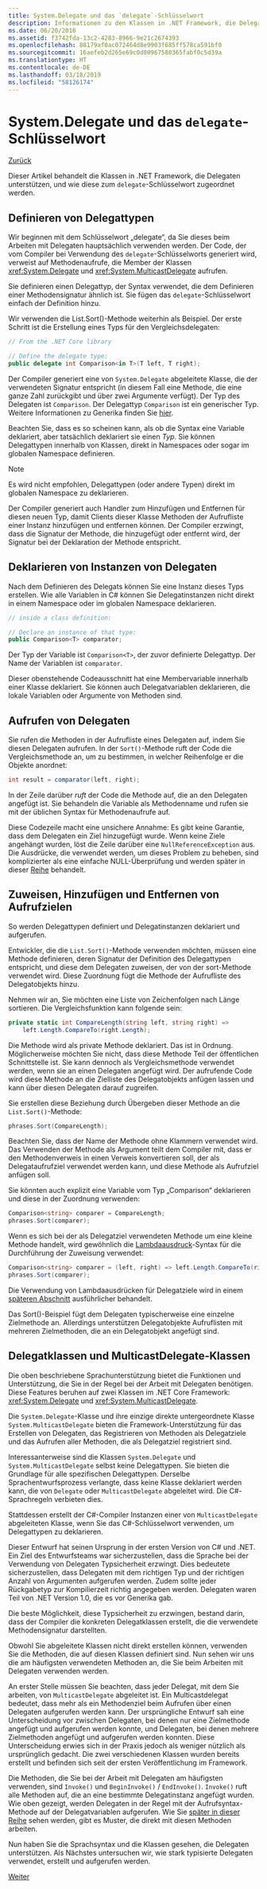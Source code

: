 ```yaml
---
title: System.Delegate und das `delegate`-Schlüsselwort
description: Informationen zu den Klassen in .NET Framework, die Delegaten unterstützen, und wie diese zum Schlüsselwort „delegate“ zugeordnet werden.
ms.date: 06/20/2016
ms.assetid: f3742fda-13c2-4283-8966-9e21c2674393
ms.openlocfilehash: 88179af0ac072464d8e9903f685ff578ca591bf0
ms.sourcegitcommit: 16aefeb2d265e69c0d80967580365fabf0c5d39a
ms.translationtype: HT
ms.contentlocale: de-DE
ms.lasthandoff: 03/18/2019
ms.locfileid: "58126174"
---
```

# <a name="systemdelegate-and-the-delegate-keyword"></a>System.Delegate und das `delegate`-Schlüsselwort

[Zurück](delegates-overview.md)

Dieser Artikel behandelt die Klassen in .NET Framework, die Delegaten unterstützen, und wie diese zum `delegate`-Schlüsselwort zugeordnet werden.

## <a name="defining-delegate-types"></a>Definieren von Delegattypen

Wir beginnen mit dem Schlüsselwort „delegate“, da Sie dieses beim Arbeiten mit Delegaten hauptsächlich verwenden werden. Der Code, der vom Compiler bei Verwendung des `delegate`-Schlüsselworts generiert wird, verweist auf Methodenaufrufe, die Member der Klassen <xref:System.Delegate> und <xref:System.MulticastDelegate> aufrufen. 

Sie definieren einen Delegattyp, der Syntax verwendet, die dem Definieren einer Methodensignatur ähnlich ist. Sie fügen das `delegate`-Schlüsselwort einfach der Definition hinzu.

Wir verwenden die List.Sort()-Methode weiterhin als Beispiel. Der erste Schritt ist die Erstellung eines Typs für den Vergleichsdelegaten:

```csharp
// From the .NET Core library

// Define the delegate type:
public delegate int Comparison<in T>(T left, T right);
```

Der Compiler generiert eine von `System.Delegate` abgeleitete Klasse, die der verwendeten Signatur entspricht (in diesem Fall eine Methode, die eine ganze Zahl zurückgibt und über zwei Argumente verfügt). Der Typ des Delegaten ist `Comparison`. Der Delegattyp `Comparison` ist ein generischer Typ. Weitere Informationen zu Generika finden Sie [hier](generics.md).

Beachten Sie, dass es so scheinen kann, als ob die Syntax eine Variable deklariert, aber tatsächlich deklariert sie einen *Typ*. Sie können Delegattypen innerhalb von Klassen, direkt in Namespaces oder sogar im globalen Namespace definieren.

> [!NOTE]
> Es wird nicht empfohlen, Delegattypen (oder andere Typen) direkt im globalen Namespace zu deklarieren. 

Der Compiler generiert auch Handler zum Hinzufügen und Entfernen für diesen neuen Typ, damit Clients dieser Klasse Methoden der Aufrufliste einer Instanz hinzufügen und entfernen können. Der Compiler erzwingt, dass die Signatur der Methode, die hinzugefügt oder entfernt wird, der Signatur bei der Deklaration der Methode entspricht. 

## <a name="declaring-instances-of-delegates"></a>Deklarieren von Instanzen von Delegaten

Nach dem Definieren des Delegats können Sie eine Instanz dieses Typs erstellen.
Wie alle Variablen in C# können Sie Delegatinstanzen nicht direkt in einem Namespace oder im globalen Namespace deklarieren.

```csharp
// inside a class definition:

// Declare an instance of that type:
public Comparison<T> comparator;
```

Der Typ der Variable ist `Comparison<T>`, der zuvor definierte Delegattyp. Der Name der Variablen ist `comparator`.
 
 Dieser obenstehende Codeausschnitt hat eine Membervariable innerhalb einer Klasse deklariert. Sie können auch Delegatvariablen deklarieren, die lokale Variablen oder Argumente von Methoden sind.

## <a name="invoking-delegates"></a>Aufrufen von Delegaten

Sie rufen die Methoden in der Aufrufliste eines Delegaten auf, indem Sie diesen Delegaten aufrufen. In der `Sort()`-Methode ruft der Code die Vergleichsmethode an, um zu bestimmen, in welcher Reihenfolge er die Objekte anordnet:

```csharp
int result = comparator(left, right);
```

In der Zeile darüber *ruft* der Code die Methode auf, die an den Delegaten angefügt ist.
Sie behandeln die Variable als Methodenname und rufen sie mit der üblichen Syntax für Methodenaufrufe auf.

Diese Codezeile macht eine unsichere Annahme: Es gibt keine Garantie, dass dem Delegaten ein Ziel hinzugefügt wurde. Wenn keine Ziele angehängt wurden, löst die Zeile darüber eine `NullReferenceException` aus. Die Ausdrücke, die verwendet werden, um dieses Problem zu beheben, sind komplizierter als eine einfache NULL-Überprüfung und werden später in dieser [Reihe](delegates-patterns.md) behandelt.

## <a name="assigning-adding-and-removing-invocation-targets"></a>Zuweisen, Hinzufügen und Entfernen von Aufrufzielen

So werden Delegattypen definiert und Delegatinstanzen deklariert und aufgerufen.

Entwickler, die die `List.Sort()`-Methode verwenden möchten, müssen eine Methode definieren, deren Signatur der Definition des Delegattypen entspricht, und diese dem Delegaten zuweisen, der von der sort-Methode verwendet wird. Diese Zuordnung fügt die Methode der Aufrufliste des Delegatobjekts hinzu.

Nehmen wir an, Sie möchten eine Liste von Zeichenfolgen nach Länge sortieren. Die Vergleichsfunktion kann folgende sein:

```csharp
private static int CompareLength(string left, string right) =>
    left.Length.CompareTo(right.Length);
```

Die Methode wird als private Methode deklariert. Das ist in Ordnung. Möglicherweise möchten Sie nicht, dass diese Methode Teil der öffentlichen Schnittstelle ist. Sie kann dennoch als Vergleichsmethode verwendet werden, wenn sie an einen Delegaten angefügt wird. Der aufrufende Code wird diese Methode an die Zielliste des Delegatobjekts anfügen lassen und kann über diesen Delegaten darauf zugreifen.

Sie erstellen diese Beziehung durch Übergeben dieser Methode an die `List.Sort()`-Methode:

```csharp
phrases.Sort(CompareLength);
```

Beachten Sie, dass der Name der Methode ohne Klammern verwendet wird. Das Verwenden der Methode als Argument teilt dem Compiler mit, dass er den Methodenverweis in einen Verweis konvertieren soll, der als Delegataufrufziel verwendet werden kann, und diese Methode als Aufrufziel anfügen soll.

Sie könnten auch explizit eine Variable vom Typ „Comparison<string>“ deklarieren und diese in der Zuordnung verwenden:

```csharp
Comparison<string> comparer = CompareLength;
phrases.Sort(comparer);
```

Wenn es sich bei der als Delegatziel verwendeten Methode um eine kleine Methode handelt, wird gewöhnlich die [Lambdaausdruck](./programming-guide/statements-expressions-operators/lambda-expressions.md)-Syntax für die Durchführung der Zuweisung verwendet:

```csharp
Comparison<string> comparer = (left, right) => left.Length.CompareTo(right.Length);
phrases.Sort(comparer);
```

Die Verwendung von Lambdaausdrücken für Delegatziele wird in einem [späteren Abschnitt](delegates-patterns.md) ausführlicher behandelt.

Das Sort()-Beispiel fügt dem Delegaten typischerweise eine einzelne Zielmethode an. Allerdings unterstützen Delegatobjekte Aufruflisten mit mehreren Zielmethoden, die an ein Delegatobjekt angefügt sind.

## <a name="delegate-and-multicastdelegate-classes"></a>Delegatklassen und MulticastDelegate-Klassen

Die oben beschriebene Sprachunterstützung bietet die Funktionen und Unterstützung, die Sie in der Regel bei der Arbeit mit Delegaten benötigen. Diese Features beruhen auf zwei Klassen im .NET Core Framework: <xref:System.Delegate> und <xref:System.MulticastDelegate>.

Die `System.Delegate`-Klasse und ihre einzige direkte untergeordnete Klasse `System.MulticastDelegate` bieten die Framework-Unterstützung für das Erstellen von Delegaten, das Registrieren von Methoden als Delegatziele und das Aufrufen aller Methoden, die als Delegatziel registriert sind. 

Interessanterweise sind die Klassen `System.Delegate` und `System.MulticastDelegate` selbst keine Delegattypen. Sie bieten die Grundlage für alle spezifischen Delegattypen. Derselbe Sprachentwurfsprozess verlangte, dass keine Klasse deklariert werden kann, die von `Delegate` oder `MulticastDelegate` abgeleitet wird. Die C#-Sprachregeln verbieten dies.
 
Stattdessen erstellt der C#-Compiler Instanzen einer von `MulticastDelegate` abgeleiteten Klasse, wenn Sie das C#-Schlüsselwort verwenden, um Delegattypen zu deklarieren.

Dieser Entwurf hat seinen Ursprung in der ersten Version von C# und .NET. Ein Ziel des Entwurfsteams war sicherzustellen, dass die Sprache bei der Verwendung von Delegaten Typsicherheit erzwingt. Dies bedeutete sicherzustellen, dass Delegaten mit dem richtigen Typ und der richtigen Anzahl von Argumenten aufgerufen werden. Zudem sollte jeder Rückgabetyp zur Kompilierzeit richtig angegeben werden. Delegaten waren Teil von .NET Version 1.0, die es vor Generika gab.

Die beste Möglichkeit, diese Typsicherheit zu erzwingen, bestand darin, dass der Compiler die konkreten Delegatklassen erstellt, die die verwendete Methodensignatur darstellten.

Obwohl Sie abgeleitete Klassen nicht direkt erstellen können, verwenden Sie die Methoden, die auf diesen Klassen definiert sind. Nun sehen wir uns die am häufigsten verwendeten Methoden an, die Sie beim Arbeiten mit Delegaten verwenden werden.

An erster Stelle müssen Sie beachten, dass jeder Delegat, mit dem Sie arbeiten, von `MulticastDelegate` abgeleitet ist. Ein Multicastdelegat bedeutet, dass mehr als ein Methodenziel beim Aufrufen über einen Delegaten aufgerufen werden kann. Der ursprüngliche Entwurf sah eine Unterscheidung vor zwischen Delegaten, bei denen nur eine Zielmethode angefügt und aufgerufen werden konnte, und Delegaten, bei denen mehrere Zielmethoden angefügt und aufgerufen werden konnten. Diese Unterscheidung erwies sich in der Praxis jedoch als weniger nützlich als ursprünglich gedacht. Die zwei verschiedenen Klassen wurden bereits erstellt und befinden sich seit der ersten Veröffentlichung im Framework.

Die Methoden, die Sie bei der Arbeit mit Delegaten am häufigsten verwenden, sind `Invoke()` und `BeginInvoke()` / `EndInvoke()`. `Invoke()` ruft alle Methoden auf, die an eine bestimmte Delegatinstanz angefügt wurden. Wie oben gezeigt, werden Delegaten in der Regel mit der Aufrufsyntax-Methode auf der Delegatvariablen aufgerufen. Wie Sie [später in dieser Reihe](delegates-patterns.md) sehen werden, gibt es Muster, die direkt mit diesen Methoden arbeiten.

Nun haben Sie die Sprachsyntax und die Klassen gesehen, die Delegaten unterstützen. Als Nächstes untersuchen wir, wie stark typisierte Delegaten verwendet, erstellt und aufgerufen werden.

[Weiter](delegates-strongly-typed.md)
